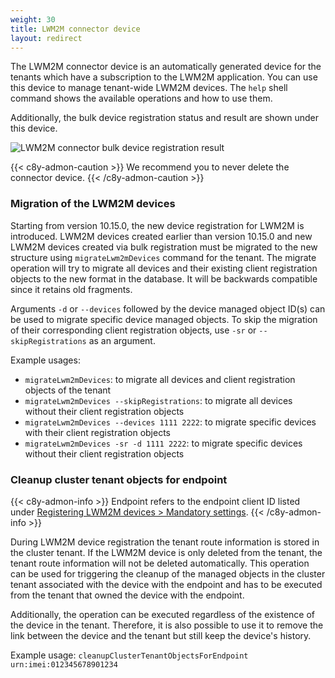 ```yaml
---
weight: 30
title: LWM2M connector device
layout: redirect
---
```


The LWM2M connector device is an automatically generated device for the tenants which have a subscription to the LWM2M application.
You can use this device to manage tenant-wide LWM2M devices.
The `help` shell command shows the available operations and how to use them.

Additionally, the bulk device registration status and result are shown under this device.

![LWM2M connector bulk device registration result](/images/device-protocols/lwm2m/lwm2m-connector-device-bulk-device-reg-res.png)

{{< c8y-admon-caution >}}
We recommend you to never delete the connector device.
{{< /c8y-admon-caution >}}

### Migration of the LWM2M devices

Starting from version 10.15.0, the new device registration for LWM2M is introduced.
LWM2M devices created earlier than version 10.15.0 and new LWM2M devices created via bulk registration must be migrated
to the new structure using `migrateLwm2mDevices` command for the tenant. The migrate operation will try to migrate all devices and their existing client registration objects to 
the new format in the database. It will be backwards compatible since it retains old fragments. 

Arguments `-d` or `--devices` followed by the device managed object ID(s) can be used to migrate specific device managed objects. To skip the
migration of their corresponding client registration objects, use `-sr` or `--skipRegistrations` as an argument.

Example usages:
* `migrateLwm2mDevices`: to migrate all devices and client registration objects of the tenant
* `migrateLwm2mDevices --skipRegistrations`: to migrate all devices without their client registration objects
* `migrateLwm2mDevices --devices 1111 2222`: to migrate specific devices with their client registration objects
* `migrateLwm2mDevices -sr -d 1111 2222`: to migrate specific devices without their client registration objects

<a name="lwm2m-cleanup-cluster-tenant-objects-for-endpoint-connector-operation"></a>
### Cleanup cluster tenant objects for endpoint

{{< c8y-admon-info >}}
Endpoint refers to the endpoint client ID listed under [Registering LWM2M devices > Mandatory settings](#lwm2m-device-registration-mandatory-settings).
{{< /c8y-admon-info >}}

During LWM2M device registration the tenant route information is stored in the cluster tenant.
If the LWM2M device is only deleted from the tenant, the tenant route information will not be deleted automatically.
This operation can be used for triggering the cleanup of the managed objects in the cluster tenant associated with the device with the endpoint and has to be executed from the tenant that owned the device with the endpoint.

Additionally, the operation can be executed regardless of the existence of the device in the tenant.
Therefore, it is also possible to use it to remove the link between the device and the tenant but still keep the device's history.

Example usage: `cleanupClusterTenantObjectsForEndpoint urn:imei:012345678901234`
